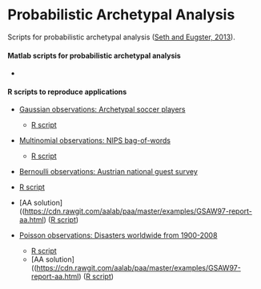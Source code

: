 # Probabilistic Archetypal Analysis

Scripts for probabilistic archetypal analysis ([Seth and Eugster,
2013](http://arxiv.org/abs/1312.7604)).


#### Matlab scripts for probabilistic archetypal analysis
 - 


#### R scripts to reproduce applications
 - [Gaussian observations: Archetypal soccer players](https://cdn.rawgit.com/aalab/paa/master/examples/Soccer-report.html)
   - [R script](examples/Soccer-report.R)
 
 - [Multinomial observations: NIPS bag-of-words](https://cdn.rawgit.com/aalab/paa/master/examples/NIPS-report.html)
   - [R script](examples/NIPS-report.R)

 - [Bernoulli observations: Austrian national guest survey](https://cdn.rawgit.com/aalab/paa/master/examples/GSAW97-report.html)
  - [R script](examples/GSAW97-report.R)
  - [AA solution]((https://cdn.rawgit.com/aalab/paa/master/examples/GSAW97-report-aa.html) ([R script](examples/GSAW97-report-aa.R))

 - [Poisson observations: Disasters worldwide from 1900-2008](https://cdn.rawgit.com/aalab/paa/master/examples/Disaster-report.html)
   - [R script](examples/Disaster-report.R)
   - [AA solution]((https://cdn.rawgit.com/aalab/paa/master/examples/GSAW97-report-aa.html) ([R script](examples/Disaster-report-aa.R))

